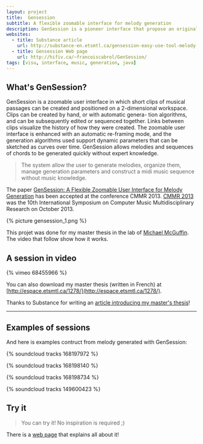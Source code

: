 ```yaml
---
layout: project
title:  Gensession
subtitle: A flexible zoomable interface for melody generation
description: GenSession is a pioneer interface that propose an original way to interact with random music generator.
websites:
  - title: Substance article
    url: http://substance-en.etsmtl.ca/gensession-easy-use-tool-melody-generation/
  - title: Gensession Web page
    url: http://hifiv.ca/~francoiscabrol/GenSession/
tags: [visu, interface, music, generation, java]
--- 
```


## What's GenSession?

GenSession is a zoomable user interface in which short clips of musical passages can be created and positioned on a 2-dimensional workspace. Clips can be created by hand, or with automatic genera- tion algorithms, and can be subsequently edited or sequenced together. Links between clips visualize the history of how they were created. The zoomable user interface is enhanced with an automatic re-framing mode, and the generation algorithms used support dynamic parameters that can be sketched as curves over time. GenSession allows melodies and sequences of chords to be generated quickly without expert knowledge.

> The system allow the user to generate melodies, organize them, manage generation parameters and construct a midi music sequence without music knowledge.

The paper [GenSession: A Flexible Zoomable User Interface for Melody Generation](http://hifiv.ca/~francoiscabrol/GenSession/downloadRep/GenSession.pdf) has been accepted at the conference CMMR 2013.
[CMMR 2013](http://www.cmmr2013.cnrs-mrs.fr) was the 10th International Symposium on Computer Music Multidisciplinary Research on October 2013.

{% picture gensession_1.png %}

This projet was done for my master thesis in the lab of <a href="http://profs.etsmtl.ca/mmcguffin/">Michael McGuffin</a>. The video that follow show how it works.

## A session in video

{% vimeo 68455966 %}

You can also download my master thesis (written in French) at [http://espace.etsmtl.ca/1278/](http://espace.etsmtl.ca/1278/).

Thanks to Substance for writing an [article introducing my master's thesis]({{page.websites[0].url}})!

----------------

## Examples of sessions

And here is examples contruct from melody generated with GenSession:

{% soundcloud tracks 168197972 %}

{% soundcloud tracks 168198140 %}

{% soundcloud tracks 168198734 %}

{% soundcloud tracks 149600423 %}

## Try it

> You can try it! No inspiration is required ;)

There is a [web page](http://hifiv.ca/~francoiscabrol/GenSession/#getstarted) that explains all about it!
